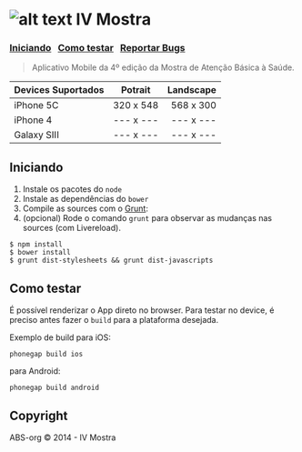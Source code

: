 ![alt text](https://raw.github.com/danielfeelfine/ivmostra-app/master/icon.png "IV Mostra") IV Mostra
============
### [Iniciando](#iniciando)  &nbsp; [Como testar](#como-testar)  &nbsp; [Reportar Bugs](https://github.com/ABS-org/ivmostra-app/search?q=&type=Issues)

> Aplicativo Mobile da 4º edição da Mostra de Atenção Básica à Saúde.


| **Devices Suportados** | **Potrait**   | **Landscape**  |
| ---------------------- |:-------------:| --------------:|
| iPhone 5C              | 320 x 548     | 568 x 300      |
| iPhone 4               | --- x ---     | --- x ---      |
| Galaxy SIII            | --- x ---     | --- x ---      |



## Iniciando

1. Instale os pacotes do ```node```
2. Instale as dependências do ```bower```
3. Compile as sources com o [Grunt](http://gruntjs.com/):
4. (opcional) Rode o comando ```grunt``` para observar as mudanças nas sources (com Livereload).

```
$ npm install
$ bower install
$ grunt dist-stylesheets && grunt dist-javascripts
```


## Como testar

É possível renderizar o App direto no browser. Para testar no device, é preciso antes fazer o ```build``` para a plataforma desejada.

Exemplo de build para iOS:

```phonegap build ios```

para Android:

```phonegap build android```



## Copyright

ABS-org © 2014 - IV Mostra
